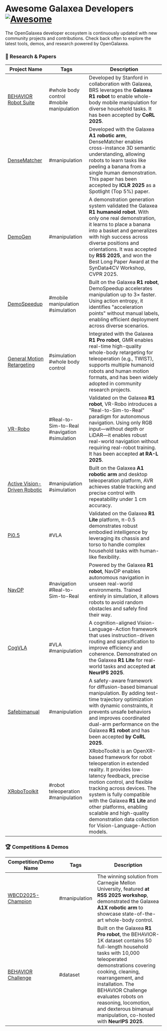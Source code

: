 # Awesome Galaxea Developers [![Awesome](https://awesome.re/badge.svg)](https://awesome.re)
The OpenGalaxea developer ecosystem is continuously updated with new community projects and contributions.
Check back often to explore the latest tools, demos, and research powered by OpenGalaxea.

### 🤖 Research & Papers
| Project Name                       | Tags     | Description                                                                          
|------------------------------------|----------|-------------------------------------------------------------------------------------------------------------------------------------------------------------------------------------------------------------|
| [BEHAVIOR Robot Suite](https://behavior-robot-suite.github.io/) |#whole body control<br>#mobile manipulation | Developed by Stanford in collaboration with Galaxea, BRS leverages the **Galaxea R1 robot** to enable whole-body mobile manipulation for diverse household tasks. It has been accepted by **CoRL 2025**. |
| [DenseMatcher](https://tea-lab.github.io/DenseMatcher/) | #manipulation| Developed with the Galaxea **A1 robotic arm**, DenseMatcher enables cross-instance 3D semantic understanding, allowing robots to learn tasks like peeling a banana from a single human demonstration. This paper has been accepted by **ICLR 2025** as a Spotlight (Top 5%) paper. |
| [DemoGen](https://demo-generation.github.io/) | #manipulation                             | A demonstration generation system validated the Galaxea **R1 humanoid robot**. With only one real demonstration, it learns to place a banana into a basket and generalizes with high success across diverse positions and orientations. It was accepted by **RSS 2025**, and won the Best Long Paper Award at the SynData4CV Workshop, CVPR 2025. |
| [DemoSpeedup](https://demospeedup.github.io/)  | #mobile manipulation<br>#simulation       | Built on the Galaxea **R1 robot**, DemoSpeedup accelerates manipulation up to 3× faster. Using action entropy, it identifies "acceleration points" without manual labels, enabling efficient deployment across diverse scenarios. |
| [General Motion Retargeting](https://github.com/YanjieZe/GMR)| #simulation #whole body control| Integrated with the Galaxea **R1 Pro robot**, GMR enables real-time high-quality whole-body retargeting for teleoperation (e.g., TWIST), supports multiple humanoid robots and human motion formats, and has been widely adopted in community research projects. |
| [VR-Robo](https://vr-robo.github.io/)| #Real-to-Sim-to-Real<br>#navigation<br>#simulation | Validated on the Galaxea **R1 robot**, VR-Robo introduces a "Real-to-Sim-to-Real" paradigm for autonomous navigation. Using only RGB input—without depth or LiDAR—it enables robust real-world navigation without requiring real-robot training. It has been accepted **at RA-L 2025**. |
| [Active Vision-Driven Robotic](https://avr-robot.github.io/) | #manipulation<br>#simulation| Built on the Galaxea **A1 robotic arm** and desktop teleoperation platform, AVR achieves stable tracking and precise control with repeatability under 1 cm accuracy.|
| [Pi0.5](https://www.physicalintelligence.company/blog/pi05) | #VLA | Validated on the Galaxea **R1 Lite** platform, π-0.5 demonstrates robust embodied intelligence by leveraging its chassis and torso to handle complex household tasks with human-like flexibility. |
| [NavDP](https://wzcai99.github.io/navigation-diffusion-policy.github.io/)| #navigation<br>#Real-to-Sim-to-Real | Powered by the Galaxea **R1 robot**, NavDP enables autonomous navigation in unseen real-world environments. Trained entirely in simulation, it allows robots to avoid random obstacles and safely find their way. |
| [CogVLA](https://jiutian-vl.github.io/CogVLA-page/) | #VLA<br>#manipulation| A cognition-aligned Vision-Language-Action framework that uses instruction-driven routing and sparsification to improve efficiency and coherence. Demonstrated on the Galaxea **R1 Lite** for real-world tasks and accepted **at NeurIPS 2025**. |
| [Safebimanual](https://denghaoyuan123.github.io/SafeBimanip/) | #manipulation| A safety-aware framework for diffusion-based bimanual manipulation. By adding test-time trajectory optimization with dynamic constraints, it prevents unsafe behaviors and improves coordinated dual-arm performance on the Galaxea **R1 robot** and has been accepted **by CoRL 2025**. |
| [XRoboToolkit](https://xr-robotics.github.io/)|#robot teleoperation<br>#manipulation| XRoboToolkit is an OpenXR-based framework for robot teleoperation in extended reality. It provides low-latency feedback, precise motion control, and flexible tracking across devices. The system is fully compatible with the Galaxea **R1 Lite** and other platforms, enabling scalable and high-quality demonstration data collection for Vision-Language-Action models. |

### 🏆 Competitions & Demos

| Competition/Demo Name       | Tags                             | Description                                                                                                                                                                                         
|----------------------------|-----------------------------------|-------------------------------------------------------------------------------------------------------------------------------------------------------------------------------------------------------------|
| [WBCD2025-Champion](https://arxiv.org/abs/2506.06567)| #manipulation| The winning solution from Carnegie Mellon University, featured **at RSS 2025 workshop**, demonstrated the Galaxea **A1X robotic arm** to showcase state-of-the-art whole-body control.                                                                 |
| [BEHAVIOR Challenge](https://behavior.stanford.edu/)  | #dataset | Built on the Galaxea **R1 Pro robot**, the BEHAVIOR-1K dataset contains 50 full-length household tasks with 10,000 teleoperated demonstrations covering cooking, cleaning, rearrangement, and installation. The BEHAVIOR Challenge evaluates robots on reasoning, locomotion, and dexterous bimanual manipulation, co-hosted with **NeurIPS 2025**. |
